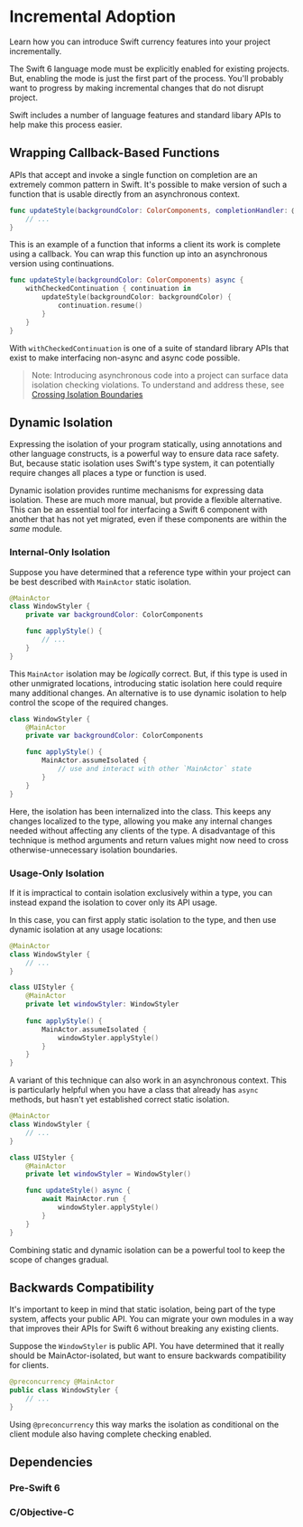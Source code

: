 # Incremental Adoption

Learn how you can introduce Swift currency features into your project
incrementally.

The Swift 6 language mode must be explicitly enabled for existing projects.
But, enabling the mode is just the first part of the process.
You'll probably want to progress by making incremental changes that do not
disrupt project.

Swift includes a number of language features and standard libary APIs to help
make this process easier.

## Wrapping Callback-Based Functions

APIs that accept and invoke a single function on completion are an extremely
common pattern in Swift.
It's possible to make version of such a function that is usable directly from 
an asynchronous context.

```swift
func updateStyle(backgroundColor: ColorComponents, completionHandler: @escaping () -> Void) {
    // ...
}
```

This is an example of a function that informs a client its work is complete
using a callback.
You can wrap this function up into an asynchronous version using continuations.

```swift
func updateStyle(backgroundColor: ColorComponents) async {
    withCheckedContinuation { continuation in
        updateStyle(backgroundColor: backgroundColor) {
            continuation.resume()
        }
    }
}
```

With `withCheckedContinuation` is one of a suite of standard library APIs that
exist to make interfacing non-async and async code possible.

> Note: Introducing asynchronous code into a project can surface data isolation
checking violations. To understand and address these, see [Crossing Isolation Boundaries][]

[Crossing Isolation Boundaries]: commonproblems#Crossing-Isolation-Boundaries

## Dynamic Isolation

Expressing the isolation of your program statically, using annotations and
other language constructs, is a powerful way to ensure data race safety.
But, because static isolation uses Swift's type system, it can potentially
require changes all places a type or function is used.

Dynamic isolation provides runtime mechanisms for expressing data isolation.
These are much more manual, but provide a flexible alternative.
This can be an essential tool for interfacing a Swift 6 component with another
that has not yet migrated,
even if these components are within the _same_ module.

### Internal-Only Isolation

Suppose you have determined that a reference type within your project can be
best described with `MainActor` static isolation.

```swift
@MainActor
class WindowStyler {
    private var backgroundColor: ColorComponents

    func applyStyle() {
        // ...
    }
}
```

This `MainActor` isolation may be _logically_ correct.
But, if this type is used in other unmigrated locations,
introducing static isolation here could require many additional changes.
An alternative is to use dynamic isolation to help control the scope of the
required changes.

```swift
class WindowStyler {
    @MainActor
    private var backgroundColor: ColorComponents

    func applyStyle() {
        MainActor.assumeIsolated {
            // use and interact with other `MainActor` state
        }
    }
}
```

Here, the isolation has been internalized into the class.
This keeps any changes localized to the type, allowing you make any
internal changes needed without affecting any clients of the type.
A disadvantage of this technique is method arguments and return values might
now need to cross otherwise-unnecessary isolation boundaries.

### Usage-Only Isolation

If it is impractical to contain isolation exclusively within a type, you can
instead expand the isolation to cover only its API usage.

In this case, you can first apply static isolation to the type, and then use
dynamic isolation at any usage locations:

```swift
@MainActor
class WindowStyler {
    // ...
}

class UIStyler {
    @MainActor
    private let windowStyler: WindowStyler
    
    func applyStyle() {
        MainActor.assumeIsolated {
            windowStyler.applyStyle()
        }
    }
}
```

A variant of this technique can also work in an asynchronous context.
This is particularly helpful when you have a class that already has
`async` methods, but hasn't yet established correct static isolation.

```swift
@MainActor
class WindowStyler {
    // ...
}

class UIStyler {
    @MainActor
    private let windowStyler = WindowStyler()

    func updateStyle() async {
        await MainActor.run {
            windowStyler.applyStyle()
        }
    }
}
```

Combining static and dynamic isolation can be a powerful tool to keep the
scope of changes gradual.

## Backwards Compatibility

It's important to keep in mind that static isolation, being part of the type
system, affects your public API.
You can migrate your own modules in a way that improves their APIs for Swift 6
without breaking any existing clients.

Suppose the `WindowStyler` is public API.
You have determined that it really should be MainActor-isolated, but want to
ensure backwards compatibility for clients.

```swift
@preconcurrency @MainActor
public class WindowStyler {
    // ...
}
```

Using `@preconcurrency` this way marks the isolation as conditional on the
client module also having complete checking enabled.


## Dependencies

### Pre-Swift 6

### C/Objective-C


